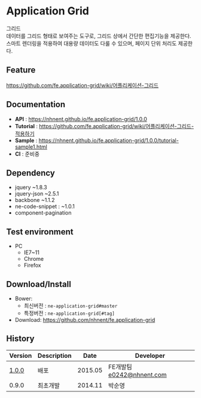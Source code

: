 Application Grid
===============
그리드<br>
데이터를 그리드 형태로 보여주는 도구로, 그리드 상에서 간단한 편집기능을 제공한다.<br>
스마트 렌더링을 적용하여 대용량 데이터도 다룰 수 있으며, 페이지 단위 처리도 제공한다.

## Feature
https://github.com/fe.application-grid/wiki/어플리케이션-그리드

## Documentation
* **API** : https://nhnent.github.io/fe.application-grid/1.0.0
* **Tutorial** : https://github.com/fe.application-grid/wiki/어플리케이션-그리드-적용하기
* **Sample** : https://nhnent.github.io/fe.application-grid/1.0.0/tutorial-sample1.html
* **CI** : 준비중

## Dependency
* jquery ~1.8.3
* jquery-json ~2.5.1
* backbone ~1.1.2
* ne-code-snippet : ~1.0.1
* component-pagination

## Test environment
* PC
	* IE7~11
	* Chrome
	* Firefox


## Download/Install
* Bower:
   * 최신버전 : `ne-application-grid#master`
   * 특정버전 : `ne-application-grid[#tag]`
* Download: https://github.com/nhnent/fe.application-grid

## History
| Version | Description | Date | Developer |
| ---- | ---- | ---- | ---- |
| <a href="https://nhnent.github.io/fe.application-grid/1.0.0">1.0.0</a> | 배포 | 2015.05 | FE개발팀 <e0242@nhnent.com> |
| 0.9.0 | 최초개발 | 2014.11 | 박순영 |

